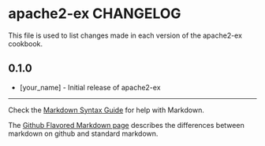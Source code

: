 apache2-ex CHANGELOG
=======================

This file is used to list changes made in each version of the apache2-ex cookbook.

0.1.0
-----
- [your_name] - Initial release of apache2-ex

- - -
Check the [Markdown Syntax Guide](http://daringfireball.net/projects/markdown/syntax) for help with Markdown.

The [Github Flavored Markdown page](http://github.github.com/github-flavored-markdown/) describes the differences between markdown on github and standard markdown.
